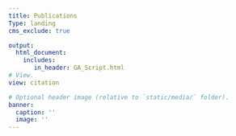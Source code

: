 ```yaml
---
title: Publications
Type: landing
cms_exclude: true

output: 
  html_document:
    includes:
       in_header: GA_Script.html
# View.
view: citation

# Optional header image (relative to `static/media/` folder).
banner:
  caption: ''
  image: ''
---
```


